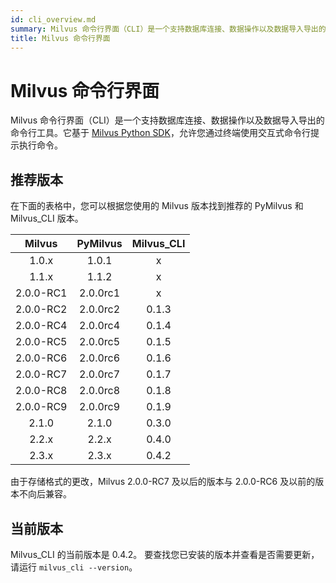 ```yaml
---
id: cli_overview.md
summary: Milvus 命令行界面（CLI）是一个支持数据库连接、数据操作以及数据导入导出的命令行工具。
title: Milvus 命令行界面
---
```


# Milvus 命令行界面

Milvus 命令行界面（CLI）是一个支持数据库连接、数据操作以及数据导入导出的命令行工具。它基于 [Milvus Python SDK](https://github.com/milvus-io/pymilvus)，允许您通过终端使用交互式命令行提示执行命令。

## 推荐版本

在下面的表格中，您可以根据您使用的 Milvus 版本找到推荐的 PyMilvus 和 Milvus_CLI 版本。

|  Milvus   | PyMilvus | Milvus_CLI |
| :-------: | :------: | :--------: |
|   1.0.x   |  1.0.1   |     x      |
|   1.1.x   |  1.1.2   |     x      |
| 2.0.0-RC1 | 2.0.0rc1 |     x      |
| 2.0.0-RC2 | 2.0.0rc2 |   0.1.3    |
| 2.0.0-RC4 | 2.0.0rc4 |   0.1.4    |
| 2.0.0-RC5 | 2.0.0rc5 |   0.1.5    |
| 2.0.0-RC6 | 2.0.0rc6 |   0.1.6    |
| 2.0.0-RC7 | 2.0.0rc7 |   0.1.7    |
| 2.0.0-RC8 | 2.0.0rc8 |   0.1.8    |
| 2.0.0-RC9 | 2.0.0rc9 |   0.1.9    |
|   2.1.0   |  2.1.0   |   0.3.0    |
|   2.2.x   |  2.2.x   |   0.4.0    |
|   2.3.x   |  2.3.x   |   0.4.2    |

<div class="alert note">由于存储格式的更改，Milvus 2.0.0-RC7 及以后的版本与 2.0.0-RC6 及以前的版本不向后兼容。</div>

## 当前版本

Milvus_CLI 的当前版本是 0.4.2。
要查找您已安装的版本并查看是否需要更新，请运行 `milvus_cli --version`。
